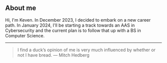 ## About me

Hi, I'm Keven. In December 2023, I decided to embark on a new career path. In January 2024, I'll be starting a track towards an AAS in Cybersecurity and the current plan is to follow that up with a BS in Computer Science.

---
>I find a duck’s opinion of me is very much influenced by whether or not I have bread.
— Mitch Hedberg

<!--
**culpk/culpk** is a ✨ _special_ ✨ repository because its `README.md` (this file) appears on your GitHub profile.

Here are some ideas to get you started:

- 🔭 I’m currently working on ...
- 🌱 I’m currently learning ...
- 👯 I’m looking to collaborate on ...
- 🤔 I’m looking for help with ...
- 💬 Ask me about ...
- 📫 How to reach me: ...
- 😄 Pronouns: ...
- ⚡ Fun fact: ...
-->
